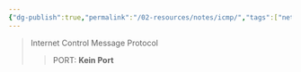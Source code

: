 ```yaml
---
{"dg-publish":true,"permalink":"/02-resources/notes/icmp/","tags":["netzwerk"],"noteIcon":"","updated":"2024-07-22T13:41:07.225+02:00"}
---
```


>Internet Control Message Protocol
>> PORT: **Kein Port**